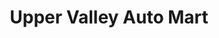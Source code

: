 ---
title: "Upper Valley Auto Mart"
url: /white-river-junction/upper-valley-auto-mart/
shop: Autohaus
---